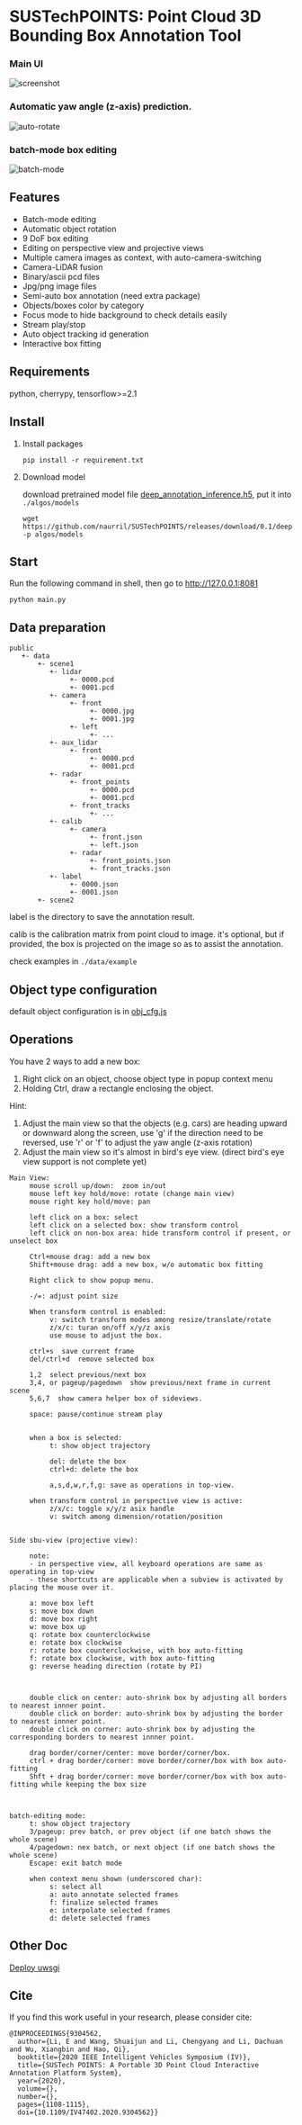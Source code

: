 # SUSTechPOINTS: Point Cloud 3D Bounding Box Annotation Tool

### Main UI
![screenshot](./doc/main-ui.png)

### Automatic yaw angle (z-axis) prediction.
![auto-rotate](./doc/auto-rotate.gif)

### batch-mode box editing
![batch-mode](./doc/batch-mode.png)

## Features

- Batch-mode editing
- Automatic object rotation
- 9 DoF box editing
- Editing on perspective view and projective views
- Multiple camera images as context, with auto-camera-switching
- Camera-LiDAR fusion
- Binary/ascii pcd files
- Jpg/png image files
- Semi-auto box annotation (need extra package)
- Objects/boxes color by category
- Focus mode to hide background to check details easily
- Stream play/stop
- Auto object tracking id generation
- Interactive box fitting



## Requirements

python, cherrypy, tensorflow>=2.1

## Install
1. Install packages
     ```
     pip install -r requirement.txt
     ```
1. Download model

     download pretrained model file [deep_annotation_inference.h5](https://github.com/naurril/SUSTechPOINTS/releases/download/0.1/deep_annotation_inference.h5), put it into `./algos/models`
     ```
     wget https://github.com/naurril/SUSTechPOINTS/releases/download/0.1/deep_annotation_inference.h5  -p algos/models
     ```

## Start
Run the following command in shell, then go to http://127.0.0.1:8081
```
python main.py
```

## Data preparation

````
public
   +- data
       +- scene1
          +- lidar
               +- 0000.pcd
               +- 0001.pcd
          +- camera
               +- front
                    +- 0000.jpg
                    +- 0001.jpg
               +- left
                    +- ...
          +- aux_lidar
               +- front
                    +- 0000.pcd
                    +- 0001.pcd
          +- radar
               +- front_points
                    +- 0000.pcd
                    +- 0001.pcd
               +- front_tracks
                    +- ...
          +- calib
               +- camera
                    +- front.json
                    +- left.json
               +- radar
                    +- front_points.json
                    +- front_tracks.json
          +- label
               +- 0000.json
               +- 0001.json
       +- scene2

````

label is the directory to save the annotation result.

calib is the calibration matrix from point cloud to image. it's optional, but if provided, the box is projected on the image so as to assist the annotation.

check examples in `./data/example`

## Object type configuration

default object configuration is in [obj_cfg.js](src/public/js/../../../public/js/obj_cfg.js)

## Operations

You have 2 ways to add a new box:
  1) Right click on an object, choose object type in popup context menu
  2) Holding Ctrl, draw a rectangle enclosing the object.

Hint: 
  1) Adjust the main view so that the objects (e.g. cars) are heading upward or downward along the screen, use 'g' if the direction need to be reversed, use 'r' or 'f' to adjust the yaw angle (z-axis rotation)
  2) Adjust the main view so it's almost in bird's eye view. (direct bird's eye view support is not complete yet)


```
Main View:
     mouse scroll up/down:  zoom in/out
     mouse left key hold/move: rotate (change main view)
     mouse right key hold/move: pan

     left click on a box: select
     left click on a selected box: show transform control
     left click on non-box area: hide transform control if present, or unselect box

     Ctrl+mouse drag: add a new box
     Shift+mouse drag: add a new box, w/o automatic box fitting

     Right click to show popup menu.

     -/=: adjust point size

     When transform control is enabled:
          v: switch transform modes among resize/translate/rotate
          z/x/c: turan on/off x/y/z axis
          use mouse to adjust the box.

     ctrl+s  save current frame
     del/ctrl+d  remove selected box

     1,2  select previous/next box
     3,4, or pageup/pagedown  show previous/next frame in current scene
     5,6,7  show camera helper box of sideviews.

     space: pause/continue stream play

     
     when a box is selected:
          t: show object trajectory

          del: delete the box
          ctrl+d: delete the box

          a,s,d,w,r,f,g: save as operations in top-view.

     when transform control in perspective view is active:
          z/x/c: toggle x/y/z asix handle
          v: switch among dimension/rotation/position


Side sbu-view (projective view):

     note: 
     - in perspective view, all keyboard operations are same as operating in top-view
     - these shortcuts are applicable when a subview is activated by placing the mouse over it.

     a: move box left
     s: move box down
     d: move box right
     w: move box up
     q: rotate box counterclockwise
     e: rotate box clockwise
     r: rotate box counterclockwise, with box auto-fitting
     f: rotate box clockwise, with box auto-fitting
     g: reverse heading direction (rotate by PI)
     


     double click on center: auto-shrink box by adjusting all borders to nearest innner point.
     double click on border: auto-shrink box by adjusting the border to nearest innner point.
     double click on corner: auto-shrink box by adjusting the corresponding borders to nearest innner point.

     drag border/corner/center: move border/corner/box.
     ctrl + drag border/corner: move border/corner/box with box auto-fitting
     Shft + drag border/corner: move border/corner/box with box auto-fitting while keeping the box size



batch-editing mode:
     t: show object trajectory
     3/pageup: prev batch, or prev object (if one batch shows the whole scene)
     4/pagedown: nex batch, or next object (if one batch shows the whole scene)
     Escape: exit batch mode

     when context menu shown (underscored char):
          s: select all
          a: auto annotate selected frames
          f: finalize selected frames
          e: interpolate selected frames
          d: delete selected frames

```

## Other Doc
[Deploy uwsgi](./doc/deploy_server.md)

## Cite

If you find this work useful in your research, please consider cite:
```
@INPROCEEDINGS{9304562,
  author={Li, E and Wang, Shuaijun and Li, Chengyang and Li, Dachuan and Wu, Xiangbin and Hao, Qi},
  booktitle={2020 IEEE Intelligent Vehicles Symposium (IV)}, 
  title={SUSTech POINTS: A Portable 3D Point Cloud Interactive Annotation Platform System}, 
  year={2020},
  volume={},
  number={},
  pages={1108-1115},
  doi={10.1109/IV47402.2020.9304562}}
  
```
